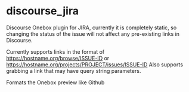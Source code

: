 # discourse_jira
Discourse Onebox plugin for JIRA, currently it is completely static, so changing the status of the issue will not affect any pre-existing links in Discourse.

Currently supports links in the format of https://hostname.org/browse/ISSUE-ID or https://hostname.org/projects/PROJECT/issues/ISSUE-ID 
Also supports grabbing a link that may have query string parameters.

Formats the Onebox preview like Github